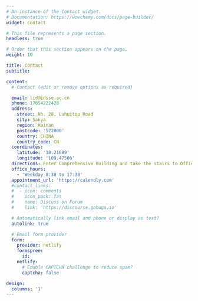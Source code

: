 ```yaml
---
# An instance of the Contact widget.
# Documentation: https://wowchemy.com/docs/page-builder/
widget: contact

# This file represents a page section.
headless: true

# Order that this section appears on the page.
weight: 10

title: Contact
subtitle:

content:
  # Contact (edit or remove options as required)

  email: lid@idsse.ac.cn
  phone: 17854222428
  address:
    street: No. 28, Luhuitou Road
    city: Sanya
    region: Hainan
    postcode: '572000'
    country: CHINA
    country_code: CN
  coordinates:
    latitude: '18.21089'
    longitude: '109.47506'
  directions: Enter Comprehensive Building and take the stairs to Office 509 on Floor 5
  office_hours:
    - 'Weekday 8:30 to 17:30'
  appointment_url: 'https://calendly.com'
  #contact_links:
  #  - icon: comments
  #    icon_pack: fas
  #    name: Discuss on Forum
  #    link: 'https://discourse.gohugo.io'

  # Automatically link email and phone or display as text?
  autolink: true

  # Email form provider
  form:
    provider: netlify
    formspree:
      id:
    netlify:
      # Enable CAPTCHA challenge to reduce spam?
      captcha: false

design:
  columns: '1'
---
```


